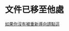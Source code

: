 <meta http-equiv="refresh" content="3; url=https://www.torproject.org/projects/torbrowser.html.en#downloads" />

# 文件已移至他處

[如果你沒有被重新導向請點這](https://www.torproject.org/projects/torbrowser.html.en#downloads)

